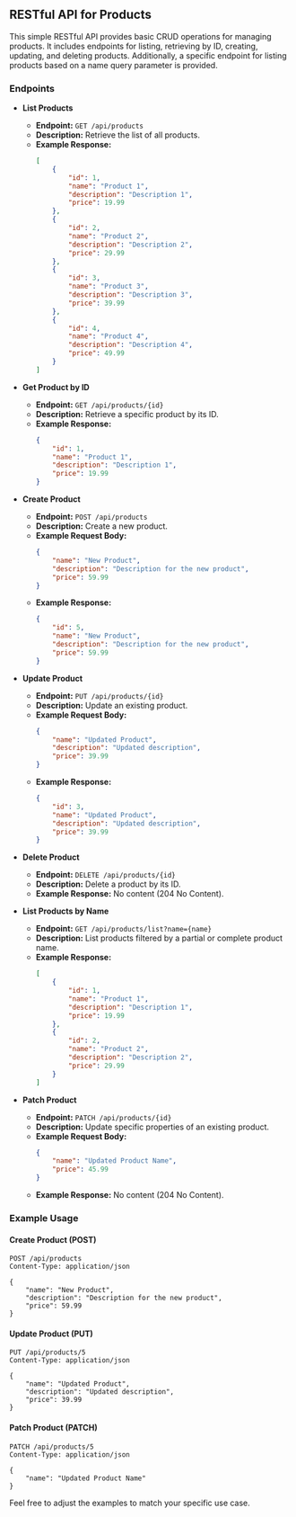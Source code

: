 ## RESTful API for Products

This simple RESTful API provides basic CRUD operations for managing products. It includes endpoints for listing, retrieving by ID, creating, updating, and deleting products. Additionally, a specific endpoint for listing products based on a name query parameter is provided.

### Endpoints

- **List Products**
  - **Endpoint:** `GET /api/products`
  - **Description:** Retrieve the list of all products.
  - **Example Response:**
    ```json
    [
        {
            "id": 1,
            "name": "Product 1",
            "description": "Description 1",
            "price": 19.99
        },
        {
            "id": 2,
            "name": "Product 2",
            "description": "Description 2",
            "price": 29.99
        },
        {
            "id": 3,
            "name": "Product 3",
            "description": "Description 3",
            "price": 39.99
        },
        {
            "id": 4,
            "name": "Product 4",
            "description": "Description 4",
            "price": 49.99
        }
    ]
    ```

- **Get Product by ID**
  - **Endpoint:** `GET /api/products/{id}`
  - **Description:** Retrieve a specific product by its ID.
  - **Example Response:**
    ```json
    {
        "id": 1,
        "name": "Product 1",
        "description": "Description 1",
        "price": 19.99
    }
    ```

- **Create Product**
  - **Endpoint:** `POST /api/products`
  - **Description:** Create a new product.
  - **Example Request Body:**
    ```json
    {
        "name": "New Product",
        "description": "Description for the new product",
        "price": 59.99
    }
    ```
  - **Example Response:**
    ```json
    {
        "id": 5,
        "name": "New Product",
        "description": "Description for the new product",
        "price": 59.99
    }
    ```

- **Update Product**
  - **Endpoint:** `PUT /api/products/{id}`
  - **Description:** Update an existing product.
  - **Example Request Body:**
    ```json
    {
        "name": "Updated Product",
        "description": "Updated description",
        "price": 39.99
    }
    ```
  - **Example Response:**
    ```json
    {
        "id": 3,
        "name": "Updated Product",
        "description": "Updated description",
        "price": 39.99
    }
    ```

- **Delete Product**
  - **Endpoint:** `DELETE /api/products/{id}`
  - **Description:** Delete a product by its ID.
  - **Example Response:** No content (204 No Content).

- **List Products by Name**
  - **Endpoint:** `GET /api/products/list?name={name}`
  - **Description:** List products filtered by a partial or complete product name.
  - **Example Response:**
    ```json
    [
        {
            "id": 1,
            "name": "Product 1",
            "description": "Description 1",
            "price": 19.99
        },
        {
            "id": 2,
            "name": "Product 2",
            "description": "Description 2",
            "price": 29.99
        }
    ]
    ```

- **Patch Product**
  - **Endpoint:** `PATCH /api/products/{id}`
  - **Description:** Update specific properties of an existing product.
  - **Example Request Body:**
    ```json
    {
        "name": "Updated Product Name",
        "price": 45.99
    }
    ```
  - **Example Response:** No content (204 No Content).

### Example Usage

#### Create Product (POST)

```http
POST /api/products
Content-Type: application/json

{
    "name": "New Product",
    "description": "Description for the new product",
    "price": 59.99
}
```

#### Update Product (PUT)

```http
PUT /api/products/5
Content-Type: application/json

{
    "name": "Updated Product",
    "description": "Updated description",
    "price": 39.99
}
```

#### Patch Product (PATCH)

```http
PATCH /api/products/5
Content-Type: application/json

{
    "name": "Updated Product Name"
}
```

Feel free to adjust the examples to match your specific use case.
